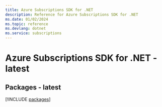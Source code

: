 ```yaml
---
title: Azure Subscriptions SDK for .NET
description: Reference for Azure Subscriptions SDK for .NET
ms.date: 01/02/2024
ms.topic: reference
ms.devlang: dotnet
ms.service: subscriptions
---
```

# Azure Subscriptions SDK for .NET - latest
## Packages - latest
[!INCLUDE [packages](subscriptions-index.md)]
